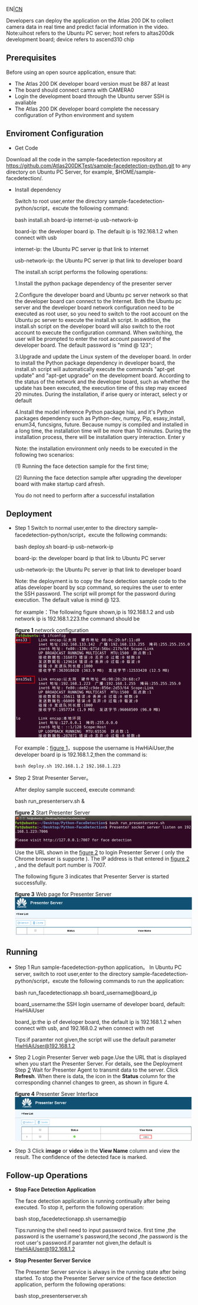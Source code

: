 EN|[CN](README_cn.md)

Developers can deploy the application on the Atlas 200 DK to collect camera data in real time and predict facial information in the video.
Note:uihost refers to the Ubuntu PC server; host refers to altas200dk development board; device refers to ascend310 chip

## Prerequisites

Before using an open source application, ensure that:

-   The Atlas 200 DK developer board version must be 887 at least 
-   The board should connect camra with CAMERA0
-   Login the development board through the Ubuntu server SSH is avaliable
-   The Atlas 200 DK developer board complete the necessary configuration of Python environment and system

## Enviroment Configuration
-  Get Code  

Download all the code in the sample-facedetection repository at https://github.com/Atlas200DKTest/sample-facedetection-python.git  to any directory on Ubuntu PC Server, for example,  $HOME/sample-facedetection/.

-  Install dependency

	Switch to root user,enter the directory sample-facedetection-python/script，excute the following command:

	bash install.sh board-ip internet-ip usb-network-ip
	
	board-ip: the developer board ip. The default ip is 192.168.1.2 when connect with usb
	
	internet-ip: the Ubuntu PC server ip that link to internet
	
	usb-network-ip: the Ubuntu PC server ip that link to developer board
	
	The install.sh script performs the following operations:
	
	1.Install the python package dependency of the presenter server
	
	2.Configure the developer board and Ubuntu pc server network so that the developer board can connect to the Internet. Both the Ubuntu pc server and the developer board network configuration need to be executed as root user, so you need to switch to the root account on the Ubuntu pc server to execute the install.sh script. In addition, the install.sh script on the developer board will also switch to the root account to execute the configuration command. When switching, the user will be prompted to enter the root account password of the developer board. The default password is "mind @ 123";
	
	3.Upgrade and update the Linux system of the developer board. In order to install the Python package dependency in developer board, the install.sh script will automatically execute the commands "apt-get update" and "apt-get upgrade" on the development board. According to the status of the network and the developer board, such as whether the update has been executed, the execution time of this step may exceed 20 minutes. During the installation, if arise query or interact, select y or default
	
	4.Install the model inference Python package hiai, and it's Python packages dependency such as Python-dev, numpy, Pip, esasy_install, enum34, funcsigns, future. Because numpy is compiled and installed in a long time, the installation time will be more than 10 minutes. During the installation process, there will be installation query interaction. Enter y
	
	Note: the installation environment only needs to be executed in the following two scenarios: 
	
	(1) Running the face detection sample for the first time; 
	
	(2) Running the face detection sample after upgrading the developer board with make startup card afresh.
	
	You do not need to perform after a successful installation
  

## Deployment
	
-   Step 1 Switch to normal user,enter to the directory sample-facedetection-python/script，excute the following commands:

	bash deploy.sh board-ip usb-network-ip 
	
	board-ip: the developer board ip that link to Ubuntu PC server
	
	usb-network-ip: the Ubuntu Pc server ip that link to developer board
	
	Note: the deployment is to copy the face detection sample code to the atlas developer board by scp command, so requires the user to enter the SSH password. The script will prompt for the password during execution. The default value is mind @ 123.
	
	for example：The following figure shown,ip is 192.168.1.2 and usb network ip is 192.168.1.223.the command should be 
	
	**figure 1**  network configuration<a name="zh-cn_topic_0167071573_fig184321447181017"></a>  
	![](doc/source/img/ifconfig.png "网口配置图")
	
	For example：[figure 1](#zh-cn_topic_0167071573_fig184321447181017)，suppose the username is HwHiAiUser,the developer board ip is 192.168.1.2,then the command is:

        bash deploy.sh 192.168.1.2 192.168.1.223
    
    
    

	
-   Step 2 Strat Presenter Server。

	After deploy sample succeed, execute command:
	
	bash run_presenterserv.sh &

	**figure 2**  Start Presenter Server<a name="zh-cn_topic_0167071573_fig184321447181018"></a>  
	![figure 2](doc/source/img/PresenterServerStartup.png "Presenter Server进程启动")  
	Use the URL shown in the [figure 2](#zh-cn_topic_0167071573_fig184321447181018) to login Presenter Server \( only the Chrome browser is supporte \). The IP address is that entered in [figure 2](#zh-cn_topic_0167071573_fig184321447181018) , and the default port number is 7007.
	
	The following figure 3<a name="zh-cn_topic_0167071573_fig184321447181019"></a>  indicates that Presenter Server is started successfully.

	**figure 3**  Web page for Presenter Server<a name="zh-cn_topic_0167071573_fig184321447181019"></a>  
	![](doc/source/img/PresenterServerWeb.png "Presenter Server页面") 
      

## Running
-   Step 1<a name="zh-cn_topic_0167071573_fig184321447181032"></a>  Run sample-facedetection-python application。
	In Ubuntu PC server, switch to root user,enter to the directory sample-facedetection-python/script，excute the following commands to run the application:

	bash run_facedetectionapp.sh board_username@board_ip
	
	board_username:the SSH login username of developer board, default: HwHiAiUser
	
	board_ip:the ip of developer board, the default ip is 192.168.1.2 when connect with usb, and 192.168.0.2 when connect with net
    
    Tips:if paramter not given,the script will use the default parameter HwHiAiUser@192.168.1.2

-   Step 2 Login Presenter Server web page.Use the URL that is displayed when you start the Presenter Server. For details, see the Deployment Step [2](#zh-cn_topic_0167071573_fig184321447181030)
	Wait for Presenter Agent to transmit data to the server. Click  **Refresh**. When there is data, the icon in the  **Status**  column for the corresponding channel changes to green, as shown in figure 4.

	**figure 4**  Presenter Sever Interface<a name="zh-cn_topic_0167071573_fig184321447181020"></a>  
    ![](doc/source/img/PresenterServerRun.png "Presenter Server运行.png") 

    
-   Step 3 Click  **image**  or  **video**  in the  **View Name**  column and view the result. The confidence of the detected face is marked.

## Follow-up Operations

-   **Stop Face Detection Application**

    The face detection application is running continually after being executed. To stop it, perform the following operation:
    
	bash stop_facedetectionapp.sh username@ip
    
    Tips:running the shell need to input password twice. first time ,the password is the username's password,the second ,the password is the root user's password.if paramter not given,the default is HwHiAiUser@192.168.1.2

-   **Stop Presenter Server Service**

    The Presenter Server service is always in the running state after being started. To stop the Presenter Server service of the face detection application, perform the following operations:
    
	bash stop_presenterserver.sh

